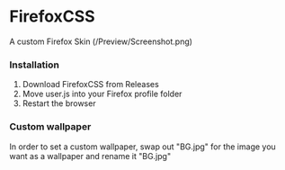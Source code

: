 # FirefoxCSS
A custom Firefox Skin
(/Preview/Screenshot.png)
### Installation
1. Download FirefoxCSS from Releases
2. Move user.js into your Firefox profile folder
3. Restart the browser
### Custom wallpaper
In order to set a custom wallpaper, swap out "BG.jpg" for the image you want as a wallpaper and rename it "BG.jpg"
